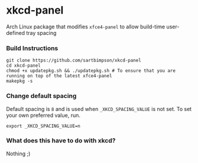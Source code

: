 # xkcd-panel

Arch Linux package that modifies `xfce4-panel` to allow build-time user-defined tray spacing

### Build Instructions

```
git clone https://github.com/sartbimpson/xkcd-panel
cd xkcd-panel
chmod +x updatepkg.sh && ./updatepkg.sh # To ensure that you are running on top of the latest xfce4-panel
makepkg -s
```

### Change default spacing

Default spacing is `8` and is used when `_XKCD_SPACING_VALUE` is not set. To set your own preferred value, run.

```
export _XKCD_SPACING_VALUE=n
```

### What does this have to do with xkcd?

Nothing ;)
